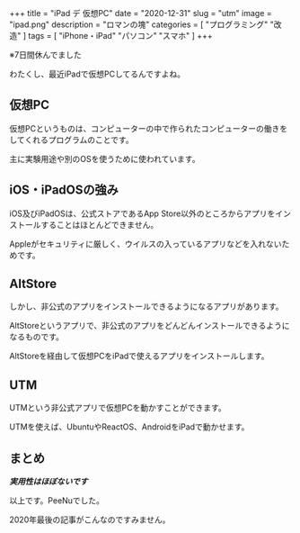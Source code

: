 +++
title = "iPad デ 仮想PC"
date = "2020-12-31"
slug = "utm"
image = "ipad.png"
description = "ロマンの塊"
categories = [
    "プログラミング"
    "改造"
]
tags = [
    "iPhone・iPad"
    "パソコン"
    "スマホ"
]
+++

※7日間休んでました

わたくし、最近iPadで仮想PCしてるんですよね。

## 仮想PC

仮想PCというものは、コンピューターの中で作られたコンピューターの働きをしてくれるプログラムのことです。

主に実験用途や別のOSを使うために使われています。

## iOS・iPadOSの強み

iOS及びiPadOSは、公式ストアであるApp Store以外のところからアプリをインストールすることはほとんどできません。

Appleがセキュリティに厳しく、ウイルスの入っているアプリなどを入れないためです。

## AltStore

しかし、非公式のアプリをインストールできるようになるアプリがあります。

AltStoreというアプリで、非公式のアプリをどんどんインストールできるようになるものです。

AltStoreを経由して仮想PCをiPadで使えるアプリをインストールします。

## UTM

UTMという非公式アプリで仮想PCを動かすことができます。

UTMを使えば、UbuntuやReactOS、AndroidをiPadで動かせます。

## まとめ

***実用性はほぼないです***

以上です。PeeNuでした。

2020年最後の記事がこんなのですみません。

